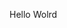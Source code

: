 Hello Wolrd














































































































































































































































































































































































































































































































































































































































































































































































































































































































































































































































































































































































































































































































































































































































































































































































































































































































































































































































































































































































































































































































































































































































































































































































































































































































































































































































































































































































































































































































































































































































































































































































































































































































































































































































































































































































































































































































































































































































































































































































































































































































































































































































































































































































































































































































































































































































































































































































































































































































































































































































































































































































































































































































































